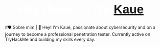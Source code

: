 <h1 align="center" style="font-family: 'Impact', sans-serif; color: white; font-size: 40px;">Hey there! 👋 I'm <a href=""><bold>Kaue</bold></a>.</h1>

#🛡️ Sobre mim |
 👋 Hey! I'm Kauê, passionate about cybersecurity and on a journey to become a professional penetration tester. Currently active on TryHackMe and building my skills every day.




